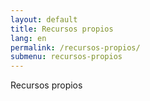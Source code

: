 ```yaml
---
layout: default
title: Recursos propios
lang: en
permalink: /recursos-propios/
submenu: recursos-propios
---
```


Recursos propios